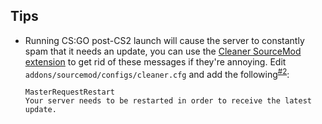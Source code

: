 ## Tips

- Running CS:GO post-CS2 launch will cause the server to constantly spam that it needs an update, you can use the [Cleaner SourceMod extension](https://github.com/accelerator74/Cleaner/tree/master) to get rid of these messages if they're annoying. Edit `addons/sourcemod/configs/cleaner.cfg` and add the following<sup>[#2](https://github.com/1zc/CS2-Pterodactyl/issues/2)</sup>:
  ```
  MasterRequestRestart
  Your server needs to be restarted in order to receive the latest update.
  ```
